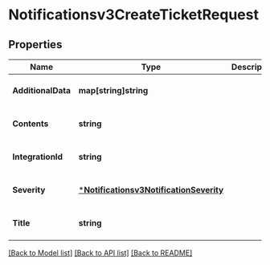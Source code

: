 # Notificationsv3CreateTicketRequest

## Properties
Name | Type | Description | Notes
------------ | ------------- | ------------- | -------------
**AdditionalData** | **map[string]string** |  | [optional] [default to null]
**Contents** | **string** |  | [optional] [default to null]
**IntegrationId** | **string** |  | [optional] [default to null]
**Severity** | [***Notificationsv3NotificationSeverity**](notificationsv3NotificationSeverity.md) |  | [optional] [default to null]
**Title** | **string** |  | [optional] [default to null]

[[Back to Model list]](../README.md#documentation-for-models) [[Back to API list]](../README.md#documentation-for-api-endpoints) [[Back to README]](../README.md)

